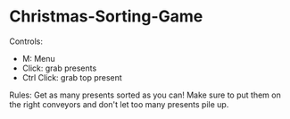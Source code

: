 # Christmas-Sorting-Game

Controls:
- M: Menu
- Click: grab presents
- Ctrl Click: grab top present

Rules:
Get as many presents sorted as you can! Make sure to put them on the right conveyors and don't let too many presents pile up.
